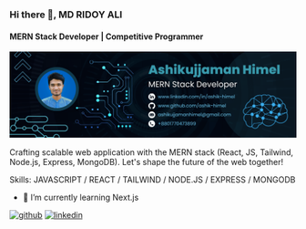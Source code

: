 ### Hi there 👋, MD RIDOY ALI
#### MERN Stack Developer | Competitive Programmer
![MERN Stack Developer | Competitive Programmer](https://github.com/Ashik-Himel/Ashik-Himel/blob/main/banner.png?raw=true)

Crafting scalable web application with the MERN stack (React, JS, Tailwind, Node.js, Express, MongoDB). Let's shape the future of the web together!

Skills:  JAVASCRIPT / REACT / TAILWIND / NODE.JS / EXPRESS / MONGODB

- 🌱 I’m currently learning Next.js 


[<img src='https://cdn.jsdelivr.net/npm/simple-icons@3.0.1/icons/github.svg' alt='github' height='40'>](https://github.com/https://github.com/mdridoyali)  [<img src='https://cdn.jsdelivr.net/npm/simple-icons@3.0.1/icons/linkedin.svg' alt='linkedin' height='40'>](https://www.linkedin.com/in/https://www.linkedin.com/in/md-ridoy-islam-7a3b39280//)  

